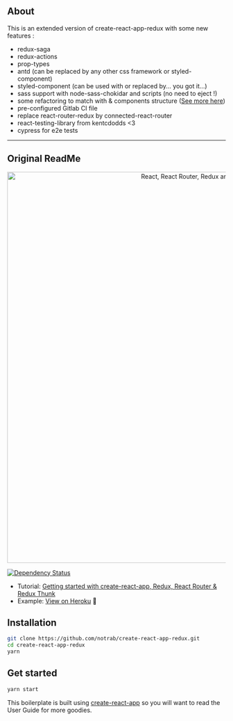 ## About
<p>This is an extended version of create-react-app-redux with some new features : </p>

- redux-saga
- redux-actions
- prop-types
- antd (can be replaced by any other css framework or styled-component)
- styled-component (can be used with or replaced by... you got it...)
- sass support with node-sass-chokidar and scripts (no need to eject !)
- some refactoring to match with <Scenes /> & components structure (<a href="https://medium.com/@alexmngn/how-to-better-organize-your-react-applications-2fd3ea1920f1">See more here</a>)
- pre-configured Gitlab CI file
- replace react-router-redux by connected-react-router
- react-testing-library from kentcdodds <3
- cypress for e2e tests

---
## Original ReadMe

<p align="center"><a href="https://medium.com/@notrab/getting-started-with-create-react-app-redux-react-router-redux-thunk-d6a19259f71f"><img src="https://i.imgur.com/PATsTx2.png" title="View tutorial" alt="React, React Router, Redux and Redux Thunk" width="900"></a></p>

[![Dependency Status](https://dependencyci.com/github/notrab/create-react-app-redux/badge)](https://dependencyci.com/github/notrab/create-react-app-redux)

* Tutorial: [Getting started with create-react-app, Redux, React Router & Redux Thunk](https://medium.com/@notrab/getting-started-with-create-react-app-redux-react-router-redux-thunk-d6a19259f71f)
* Example: [View on Heroku](https://cra-redux-router-thunk.herokuapp.com/) 🙌

## Installation

```bash
git clone https://github.com/notrab/create-react-app-redux.git
cd create-react-app-redux
yarn
```

## Get started

```bash
yarn start
```

This boilerplate is built using [create-react-app](https://github.com/facebookincubator/create-react-app) so you will want to read the User Guide for more goodies.
